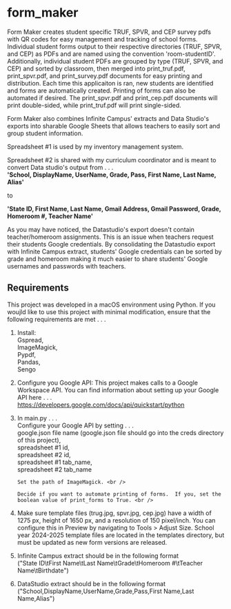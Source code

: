 # form_maker
Form Maker creates student specific TRUF, SPVR, and CEP survey pdfs with QR codes for easy management and tracking of school forms.  Individual student forms output to their respective directories (TRUF, SPVR, and CEP) as PDFs and are named using the convention 'room-studentID'.  Additionally, individual student PDFs are grouped by type (TRUF, SPVR, and CEP) and sorted by classroom, then merged into print_truf.pdf, print_spvr.pdf, and print_survey.pdf documents for easy printing and distribution.  Each time this applicaiton is ran, new students are identified and forms are automatically created.  Printing of forms can also be automated if desired.  The print_spvr.pdf and print_cep.pdf documents will print double-sided, while print_truf.pdf will print single-sided.<br />

Form Maker also combines Infinite Campus' extracts and Data Studio's exports into sharable Google Sheets that allows teachers to easily sort and group student information.  <br />

Spreadsheet #1 is used by my inventory management system. <br /> 

Spreadsheet #2 is shared with my curriculum coordinator and is meant to convert Data studio's output from . . . <br />
**'School, DisplayName, UserName, Grade, Pass, First Name, Last Name, Alias'** 

to <br />

**'State ID, First Name, Last Name, Gmail Address, Gmail Password, Grade, Homeroom #, Teacher Name'** <br />

As you may have noticed, the Datastudio's export doesn't contain teacher/homeroom assignments.  This is an issue when teachers request their students Google credentials.  By consolidating the Datastudio export with Infinite Campus extract, students' Google credentials can be sorted by grade and homeroom making it much easier to share students' Google usernames and passwords with teachers.  <br />

## Requirements
This project was developed in a macOS environment using Python.  If you woujld like to use this project with minimal modification, ensure that the following requirements are met . . . <br />
1.  Install: <br />
        Gspread, <br />
        ImageMagick, <br />
        Pypdf, <br />
        Pandas, <br />
        Sengo <br />

2.  Configure you Google API: This project makes calls to a Google Workspace API. You can find information about setting up your Google API here . . . <br />
    https://developers.google.com/docs/api/quickstart/python <br />

3.  In main.py . . . <br />
        Configure your Google API by setting . . . <br />
            google.json file name (google.json file should go into the creds directory of this project), <br />
            spreadsheet #1 id, <br />
            spreadsheet #2 id, <br />
            spreadsheet #1 tab_name, <br />
            spreadsheet #2 tab_name <br /> 

        Set the path of ImageMagick. <br />

        Decide if you want to automate printing of forms.  If you, set the boolean value of print_forms to True. <br />

5.  Make sure template files (trug.jpg, spvr.jpg, cep.jpg) have a width of 1275 px, height of 1650 px, and a resolution of 150 pixel/inch.
    You can configure this in Preview by navigating to Tools > Adjust Size.  School year 2024-2025 template files are located in the templates directory, but must be updated as new form versions are released. <br />

6.  Infinite Campus extract should be in the following format <br />
    ("State ID\tFirst Name\tLast Name\tGrade\tHomeroom #\tTeacher Name\tBirthdate") <br />

7.  DataStudio extract should be in the following format <br />
    ("School,DisplayName,UserName,Grade,Pass,First Name,Last Name,Alias") <br />
